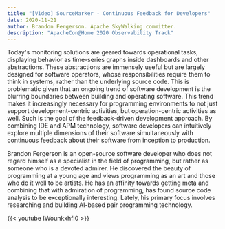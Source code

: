 ```yaml
---
title: "[Video] SourceMarker - Continuous Feedback for Developers"
date: 2020-11-21
author: Brandon Fergerson. Apache SkyWalking committer.
description: "ApacheCon@Home 2020 Observability Track"
---
```


Today's monitoring solutions are geared towards operational tasks, displaying behavior as time-series graphs inside dashboards and other abstractions. These abstractions are immensely useful but are largely designed for software operators, whose responsibilities require them to think in systems, rather than the underlying source code. This is problematic given that an ongoing trend of software development is the blurring boundaries between building and operating software. This trend makes it increasingly necessary for programming environments to not just support development-centric activities, but operation-centric activities as well. Such is the goal of the feedback-driven development approach. By combining IDE and APM technology, software developers can intuitively explore multiple dimensions of their software simultaneously with continuous feedback about their software from inception to production.

Brandon Fergerson is an open-source software developer who does not regard himself as a specialist in the field of programming, but rather as someone who is a devoted admirer. He discovered the beauty of programming at a young age and views programming as an art and those who do it well to be artists. He has an affinity towards getting meta and combining that with admiration of programming, has found source code analysis to be exceptionally interesting. Lately, his primary focus involves researching and building AI-based pair programming technology.

{{< youtube IWounkxhfi0 >}}